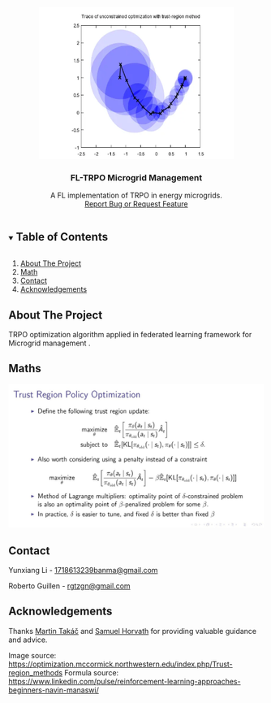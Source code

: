 <!--
*** Thanks for checking out the Best-README-Template. If you have a suggestion
*** that would make this better, please fork the repo and create a pull request
*** or simply open an issue with the tag "enhancement".
*** Thanks again! Now go create something AMAZING! :D
***
***
***
*** To avoid retyping too much info. Do a search and replace for the following:
*** the-guti, rgtzgn@gmail.com, federated learning, reinforcement learning
-->



<!-- PROJECT SHIELDS -->
<!--
*** I'm using markdown "reference style" links for readability.
*** Reference links are enclosed in brackets [ ] instead of parentheses ( ).
*** See the bottom of this document for the declaration of the reference variables
*** for contributors-url, forks-url, etc. This is an optional, concise syntax you may use.
*** https://www.markdownguide.org/basic-syntax/#reference-style-links
-->

<!-- PROJECT LOGO -->
<br />
<p align="center">
  <a href="https://github.com/banma12956/FRL">
    <img src="assets/trpo.webp" alt="Logo" width="385" height="300">
  </a>

  <h3 align="center">FL-TRPO Microgrid Management</h3>

  <p align="center">
    A FL implementation of TRPO in energy microgrids.
    <br />
    <a href="https://github.com/banma12956/FRL/issues">Report Bug or Request Feature</a>
  </p>
</p>



<!-- TABLE OF CONTENTS -->
<details open="open">
  <summary><h2 style="display: inline-block">Table of Contents</h2></summary>
  <ol>
    <li>
      <a href="#about-the-project">About The Project</a>
    </li>
    <li><a href="#maths">Math</a></li>
    <li><a href="#contact">Contact</a></li>
    <li><a href="#acknowledgements">Acknowledgements</a></li>
  </ol>
</details>



<!-- ABOUT THE PROJECT -->
## About The Project

TRPO optimization algorithm applied in federated learning framework for Microgrid management .

<!-- MATH -->
## Maths
<img src="assets/formula_trpo.jpeg" alt="Logo" >

<!-- CONTACT -->
## Contact

Yunxiang Li - 1718613239banma@gmail.com

Roberto Guillen - rgtzgn@gmail.com

<!-- ACKNOWLEDGEMENTS -->
## Acknowledgements

Thanks [Martin Takáč](https://mtakac.com/) and [Samuel Horvath](https://samuelhorvath.github.io/) for providing valuable guidance and advice.


<!-- SOURCES -->
Image source: https://optimization.mccormick.northwestern.edu/index.php/Trust-region_methods
Formula source: https://www.linkedin.com/pulse/reinforcement-learning-approaches-beginners-navin-manaswi/

